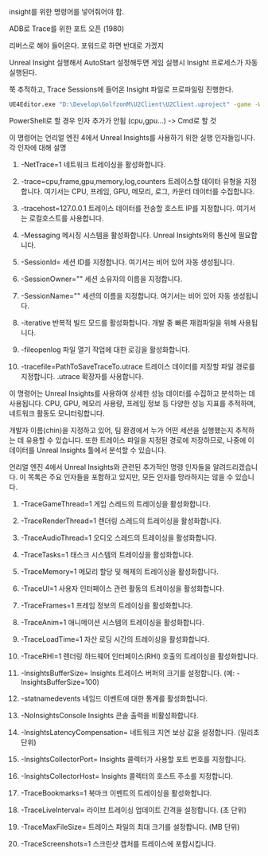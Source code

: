 

insight를 위한 명령어를 넣어줘어야 함.

ADB로 Trace를 위한 포트 오픈 (1980)

리버스로 해야 들어온다. 포워드로 하면 반대로 가겠지

Unreal Insight 실행해서 AutoStart 설정해두면 게임 실행시 Insight 프로세스가 자동실행된다.

쭉 추적하고, Trace Sessions에 들어온 Insight 파일로 프로파일링 진행한다.

```cmd
UE4Editor.exe "D:\Develop\GolfzonM\U2Client\U2Client.uproject" -game -WINDOWED -ResX=1280 -ResY=720 -trace=cpu,gpu,memory,log,frame -engine="D:\Develop\GolfzonMEngine\Engine"
```

PowerShell로 할 경우 인자 추가가 안됨 (cpu,gpu...) -> Cmd로 할 것




이 명령어는 언리얼 엔진 4에서 Unreal Insights를 사용하기 위한 실행 인자들입니다. 각 인자에 대해 설명

1. -NetTrace=1
   네트워크 트레이싱을 활성화합니다.

2. -trace=cpu,frame,gpu,memory,log,counters
   트레이스할 데이터 유형을 지정합니다. 여기서는 CPU, 프레임, GPU, 메모리, 로그, 카운터 데이터를 수집합니다.

3. -tracehost=127.0.0.1
   트레이스 데이터를 전송할 호스트 IP를 지정합니다. 여기서는 로컬호스트를 사용합니다.

4. -Messaging
   메시징 시스템을 활성화합니다. Unreal Insights와의 통신에 필요합니다.

5. -SessionId=
   세션 ID를 지정합니다. 여기서는 비어 있어 자동 생성됩니다.

6. -SessionOwner=""
   세션 소유자의 이름을 지정합니다.

7. -SessionName=""
   세션의 이름을 지정합니다. 여기서는 비어 있어 자동 생성됩니다.

8. -iterative
   반복적 빌드 모드를 활성화합니다. 개발 중 빠른 재컴파일을 위해 사용됩니다.

9. -fileopenlog
   파일 열기 작업에 대한 로깅을 활성화합니다.

10. -tracefile=PathToSaveTraceTo.utrace
    트레이스 데이터를 저장할 파일 경로를 지정합니다. .utrace 확장자를 사용합니다.

이 명령어는 Unreal Insights를 사용하여 상세한 성능 데이터를 수집하고 분석하는 데 사용됩니다. CPU, GPU, 메모리 사용량, 프레임 정보 등 다양한 성능 지표를 추적하며, 네트워크 활동도 모니터링합니다. 

개발자 이름(chin)을 지정하고 있어, 팀 환경에서 누가 어떤 세션을 실행했는지 추적하는 데 유용할 수 있습니다. 또한 트레이스 파일을 지정된 경로에 저장하므로, 나중에 이 데이터를 Unreal Insights 툴에서 분석할 수 있습니다.

언리얼 엔진 4에서 Unreal Insights와 관련된 추가적인 명령 인자들을 알려드리겠습니다. 이 목록은 주요 인자들을 포함하고 있지만, 모든 인자를 망라하지는 않을 수 있습니다.

1. -TraceGameThread=1
   게임 스레드의 트레이싱을 활성화합니다.

2. -TraceRenderThread=1
   렌더링 스레드의 트레이싱을 활성화합니다.

3. -TraceAudioThread=1
   오디오 스레드의 트레이싱을 활성화합니다.

4. -TraceTasks=1
   태스크 시스템의 트레이싱을 활성화합니다.

5. -TraceMemory=1
   메모리 할당 및 해제의 트레이싱을 활성화합니다.

6. -TraceUI=1
   사용자 인터페이스 관련 활동의 트레이싱을 활성화합니다.

7. -TraceFrames=1
   프레임 정보의 트레이싱을 활성화합니다.

8. -TraceAnim=1
   애니메이션 시스템의 트레이싱을 활성화합니다.

9. -TraceLoadTime=1
   자산 로딩 시간의 트레이싱을 활성화합니다.

10. -TraceRHI=1
    렌더링 하드웨어 인터페이스(RHI) 호출의 트레이싱을 활성화합니다.

11. -InsightsBufferSize=
    Insights 트레이스 버퍼의 크기를 설정합니다. (예: -InsightsBufferSize=100)

12. -statnamedevents
    네임드 이벤트에 대한 통계를 활성화합니다.

13. -NoInsightsConsole
    Insights 콘솔 출력을 비활성화합니다.

14. -InsightsLatencyCompensation=
    네트워크 지연 보상 값을 설정합니다. (밀리초 단위)

15. -InsightsCollectorPort=
    Insights 콜렉터가 사용할 포트 번호를 지정합니다.

16. -InsightsCollectorHost=
    Insights 콜렉터의 호스트 주소를 지정합니다.

17. -TraceBookmarks=1
    북마크 이벤트의 트레이싱을 활성화합니다.

18. -TraceLiveInterval=
    라이브 트레이싱 업데이트 간격을 설정합니다. (초 단위)

19. -TraceMaxFileSize=
    트레이스 파일의 최대 크기를 설정합니다. (MB 단위)

20. -TraceScreenshots=1
    스크린샷 캡처를 트레이스에 포함시킵니다.
